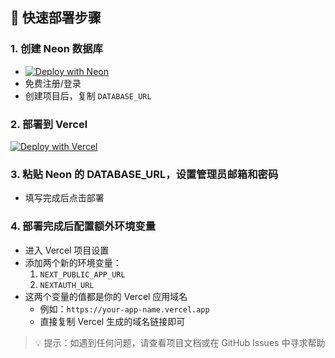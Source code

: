 ## 🚀 快速部署步骤

### 1. 创建 Neon 数据库
- [![Deploy with Neon](https://img.shields.io/badge/Deploy%20with-Neon-blue?logo=postgresql)](https://console.neon.tech/app/projects/new)
- 免费注册/登录
- 创建项目后，复制 `DATABASE_URL`

### 2. 部署到 Vercel
[![Deploy with Vercel](https://vercel.com/button)](https://vercel.com/new/clone?repository-url=https%3A%2F%2Fgithub.com%2FPintree-io%2Fpintree%2Ftree%2Fpintree-next&env=DATABASE_URL,ADMIN_EMAIL,ADMIN_PASSWORD&project-name=pintree_next&repository-name=pintree_next)

### 3. 粘贴 Neon 的 DATABASE_URL，设置管理员邮箱和密码
- 填写完成后点击部署

### 4. 部署完成后配置额外环境变量
- 进入 Vercel 项目设置
- 添加两个新的环境变量：
  1. `NEXT_PUBLIC_APP_URL`
  2. `NEXTAUTH_URL`
- 这两个变量的值都是你的 Vercel 应用域名
  - 例如：`https://your-app-name.vercel.app`
  - 直接复制 Vercel 生成的域名链接即可

> 💡 提示：如遇到任何问题，请查看项目文档或在 GitHub Issues 中寻求帮助